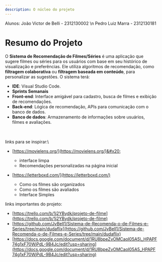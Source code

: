 ```yaml
---
description: O núcleo do projeto
---
```

Alunos:
João Victor de Belli - 2312130002  \n
Pedro Luiz Marra - 2312130181
# Resumo do Projeto



O **Sistema de Recomendação de Filmes/Séries** é uma aplicação que sugere filmes ou séries para os usuários com base em seu histórico de visualização e preferências. Ele utiliza algoritmos de recomendação, como **filtragem colaborativa** ou **filtragem baseada em conteúdo**, para personalizar as sugestões. O sistema terá:

* **IDE**: Visual Studio Code.
* **Sprints Semanais**
* **Front-end**: Interface amigável para cadastro, busca de filmes e exibição de recomendações.
* **Back-end**: Lógica de recomendação, APIs para comunicação com o banco de dados.
* **Banco de dados**: Armazenamento de informações sobre usuários, filmes e avaliações.

\
\
links para se inspirar:\


*   [https://movielens.org/](https://movielens.org/)&#x20;

    * interface limpa
    * Recomendações personalizadas na página inicial


* [https://letterboxd.com/](https://letterboxd.com/)
  * Como os filmes são organizados
  * Como os filmes são avaliados
  * Interface Simples



links importantes do projeto:

* [https://trello.com/b/1j2YBydk/projeto-de-filme](https://trello.com/b/1j2YBydk/projeto-de-filme)
* [https://github.com/JvBell1/Sistema-de-Recomenda-o-de-Filmes-e-Series/tree/main/dudaflix](https://github.com/JvBell1/Sistema-de-Recomenda-o-de-Filmes-e-Series/tree/main/dudaflix)
* [https://docs.google.com/document/d/1RU8bpeZvOMCaoI05A5\_HPAPF74g1xF70WjPdL-9B4Jc/edit?usp=sharing](https://docs.google.com/document/d/1RU8bpeZvOMCaoI05A5_HPAPF74g1xF70WjPdL-9B4Jc/edit?usp=sharing)


